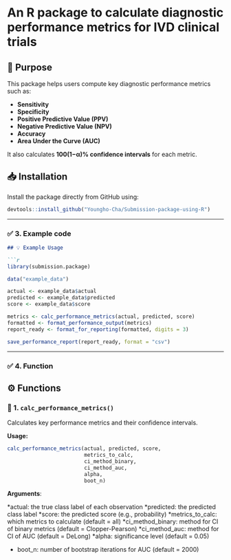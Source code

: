 # An R package to calculate diagnostic performance metrics for IVD clinical trials

## 🎯 Purpose

This package helps users compute key diagnostic performance metrics such as:

- **Sensitivity**
- **Specificity**
- **Positive Predictive Value (PPV)**
- **Negative Predictive Value (NPV)**
- **Accuracy**
- **Area Under the Curve (AUC)**

It also calculates **100(1−α)% confidence intervals** for each metric.

## 📥 Installation

Install the package directly from GitHub using:

```r
devtools::install_github("Youngho-Cha/Submission-package-using-R")
```

---

### ✅ 3. Example code

```markdown
## 💡 Example Usage

```r
library(submission.package)

data("example_data")

actual <- example_data$actual
predicted <- example_data$predicted
score <- example_data$score

metrics <- calc_performance_metrics(actual, predicted, score)
formatted <- format_performance_output(metrics)
report_ready <- format_for_reporting(formatted, digits = 3)

save_performance_report(report_ready, format = "csv")
```

---

### ✅ 4. Function 

## ⚙️ Functions

### 🔹 1. `calc_performance_metrics()`

Calculates key performance metrics and their confidence intervals.

**Usage:**
```r
calc_performance_metrics(actual, predicted, score, 
                         metrics_to_calc, 
                         ci_method_binary, 
                         ci_method_auc, 
                         alpha, 
                         boot_n)
```
**Arguments**:

*actual: the true class label of each observation
*predicted: the predicted class label
*score: the predicted score (e.g., probability)
*metrics_to_calc: which metrics to calculate (default = all)
*ci_method_binary: method for CI of binary metrics (default = Clopper-Pearson)
*ci_method_auc: method for CI of AUC (default = DeLong)
*alpha: significance level (default = 0.05)
* boot_n: number of bootstrap iterations for AUC (default = 2000)
